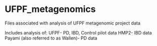 # UFPF_metagenomics
Files associated with analysis of UFPF metagenomic project data

Includes analysis of:
UFPF- PD, IBD, Control pilot data
HMP2- IBD data
Payami (also referred to as Wallen)- PD data
